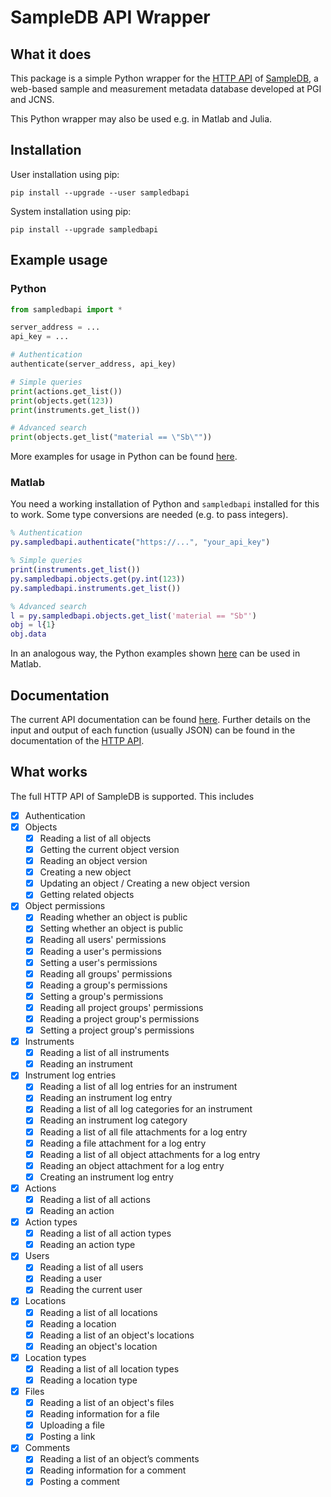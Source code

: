 # SampleDB API Wrapper
## What it does
This package is a simple Python wrapper for the [HTTP API](https://scientific-it-systems.iffgit.fz-juelich.de/SampleDB/developer_guide/api.html) of [SampleDB](https://scientific-it-systems.iffgit.fz-juelich.de/SampleDB/), a web-based sample and measurement metadata database developed at PGI and JCNS.

This Python wrapper may also be used e.g. in Matlab and Julia.

## Installation
User installation using pip:
```
pip install --upgrade --user sampledbapi
```

System installation using pip:
```
pip install --upgrade sampledbapi
```

## Example usage

### Python
```python
from sampledbapi import *

server_address = ...
api_key = ...

# Authentication
authenticate(server_address, api_key)

# Simple queries
print(actions.get_list())
print(objects.get(123))
print(instruments.get_list())

# Advanced search
print(objects.get_list("material == \"Sb\""))
```

More examples for usage in Python can be found [here](https://ag-salinga.zivgitlabpages.uni-muenster.de/sampledb-api-wrapper/Examples.html).

### Matlab

You need a working installation of Python and `sampledbapi` installed for this to work.
Some type conversions are needed (e.g. to pass integers).

```matlab
% Authentication
py.sampledbapi.authenticate("https://...", "your_api_key")

% Simple queries
print(instruments.get_list())
py.sampledbapi.objects.get(py.int(123))
py.sampledbapi.instruments.get_list())

% Advanced search
l = py.sampledbapi.objects.get_list('material == "Sb"')
obj = l{1}
obj.data
```

In an analogous way, the Python examples shown [here](https://ag-salinga.zivgitlabpages.uni-muenster.de/sampledb-api-wrapper/Examples.html) can be used in Matlab.

## Documentation

The current API documentation can be found [here](https://ag-salinga.zivgitlabpages.uni-muenster.de/sampledb-api-wrapper).
Further details on the input and output of each function (usually JSON) can be found in the documentation of the [HTTP API](https://scientific-it-systems.iffgit.fz-juelich.de/SampleDB/developer_guide/api.html).

## What works

The full HTTP API of SampleDB is supported. This includes

- [x] Authentication
- [x] Objects
    - [x] Reading a list of all objects
    - [x] Getting the current object version
    - [x] Reading an object version
    - [x] Creating a new object
    - [x] Updating an object / Creating a new object version
    - [x] Getting related objects
- [x] Object permissions
    - [x] Reading whether an object is public
    - [x] Setting whether an object is public
    - [x] Reading all users' permissions
    - [x] Reading a user's permissions
    - [x] Setting a user's permissions
    - [x] Reading all groups' permissions
    - [x] Reading a group's permissions
    - [x] Setting a group's permissions
    - [x] Reading all project groups' permissions
    - [x] Reading a project group's permissions
    - [x] Setting a project group's permissions
- [x] Instruments
    - [x] Reading a list of all instruments
    - [x] Reading an instrument
- [x] Instrument log entries
    - [x] Reading a list of all log entries for an instrument
    - [x] Reading an instrument log entry
    - [x] Reading a list of all log categories for an instrument
    - [x] Reading an instrument log category
    - [x] Reading a list of all file attachments for a log entry
    - [x] Reading a file attachment for a log entry
    - [x] Reading a list of all object attachments for a log entry
    - [x] Reading an object attachment for a log entry
    - [x] Creating an instrument log entry
- [x] Actions
    - [x] Reading a list of all actions
    - [x] Reading an action
- [x] Action types
    - [x] Reading a list of all action types
    - [x] Reading an action type
- [x] Users
    - [x] Reading a list of all users
    - [x] Reading a user
    - [x] Reading the current user
- [x] Locations
    - [x] Reading a list of all locations
    - [x] Reading a location
    - [x] Reading a list of an object's locations
    - [x] Reading an object's location
- [x] Location types
    - [x] Reading a list of all location types
    - [x] Reading a location type
- [x] Files
    - [x] Reading a list of an object's files
    - [x] Reading information for a file
    - [x] Uploading a file
    - [x] Posting a link
- [x] Comments
    - [x] Reading a list of an object’s comments
    - [x] Reading information for a comment
    - [x] Posting a comment
